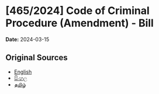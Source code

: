 # [465/2024] Code of Criminal Procedure (Amendment) - Bill

**Date:** 2024-03-15

## Original Sources

- [English](https://documents.gov.lk/view/bills/2024/3/465-2024_E.pdf)
- [සිංහල](https://documents.gov.lk/view/bills/2024/3/465-2024_S.pdf)
- [தமிழ்](https://documents.gov.lk/view/bills/2024/3/465-2024_T.pdf)
